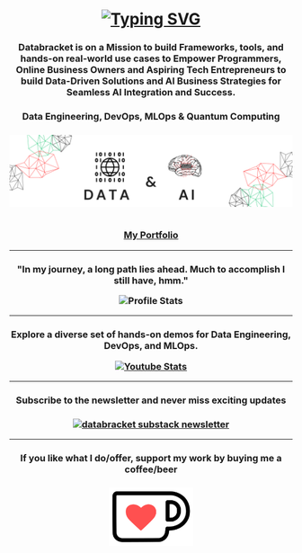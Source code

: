 <h1 align="center"><a href="https://git.io/typing-svg"><img src="https://readme-typing-svg.demolab.com?font=Fira+Code&pause=1000&color=99F737&width=435&lines=Hi%F0%9F%91%8B%2C+Welcome+to+Databracket" alt="Typing SVG" /></a></h1>

<h3 align="center">Databracket is on a Mission to build Frameworks, tools, and hands-on real-world use cases to Empower Programmers, 
  Online Business Owners and Aspiring Tech Entrepreneurs to build Data-Driven Solutions and AI Business Strategies for Seamless AI Integration and Success.</h3> 
<h3 align="center">Data Engineering, DevOps, MLOps & Quantum Computing</h3>

<h3 align="center"><img src="databracket_logo.png" alt="databracket.ai portfolio logo"/><br /><br /><p><a href="https://jayachandra27.github.io/databracket.ai/" target="_blank">My Portfolio</a></p></h3>

--------------------------------------------------------------------------------------------------------------------------------------------------------------
<h3 align="center"><p>"In my journey, a long path lies ahead. Much to accomplish I still have, hmm."</p><img src="https://github-readme-stats.vercel.app/api?username=databracket9" alt="Profile Stats" /></h3>

--------------------------------------------------------------------------------------------------------------------------------------------------------------
<h3 align="center"><p>Explore a diverse set of hands-on demos for Data Engineering, DevOps, and MLOps.</p><a href="https://www.youtube.com/channel/UC1otT3oYubDHeGsjix9LVCA" target="_blank"><img src="https://youtube-stats-card.vercel.app/api?channelid=UC1otT3oYubDHeGsjix9LVCA" alt="Youtube Stats" /></a></h3>

--------------------------------------------------------------------------------------------------------------------------------------------------------------
<h3 align="center"><p>Subscribe to the newsletter and never miss exciting updates</p></h3>
<h3 align="center"> <a href="https://databracket.substack.com/" target="_blank"><img src="https://substack.com/img/substack.png" alt="databracket substack newsletter" width="200" height="200"/></a></h3>

--------------------------------------------------------------------------------------------------------------------------------------------------------------
<h3 align="center"><p> If you like what I do/offer, support my work by buying me a coffee/beer</p></h3>
<h3 align="center"><a href="https://ko-fi.com/databracket" target="_blank"><img src="kofi.png" alt="Buy Me A Coffee" width="150" ></a></h3>
